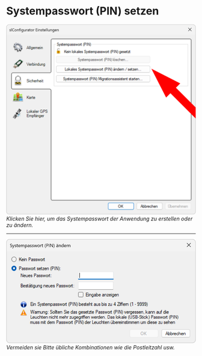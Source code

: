 # Systempasswort (PIN) setzen
![Systempasswort setzen](pin-setzen-1.png)
*Klicken Sie hier, um das Systempasswort der Anwendung zu erstellen oder zu ändern.*  

---

![Systempasswort setzen](pin-setzen-2.png)
*Vermeiden sie Bitte übliche Kombinationen wie die Postleitzahl usw.*